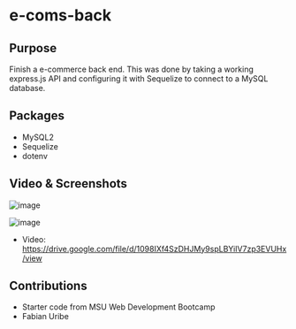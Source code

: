 # e-coms-back

## Purpose
Finish a e-commerce back end. This was done by taking a working express.js API and configuring it with Sequelize to connect to a MySQL database.

## Packages
* MySQL2
* Sequelize
* dotenv

## Video & Screenshots
![image](https://user-images.githubusercontent.com/52329597/156907857-8579d48a-df8f-4fdc-8a6e-b9d6f65c1bbb.png)

![image](https://user-images.githubusercontent.com/52329597/156907880-02a42a5f-c8b2-425a-a0c0-46eba9482a37.png)

* Video: https://drive.google.com/file/d/1098IXf4SzDHJMy9spLBYiIV7zp3EVUHx/view

## Contributions
* Starter code from MSU Web Development Bootcamp
* Fabian Uribe

